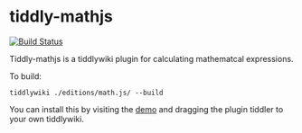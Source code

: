 # tiddly-mathjs 

[![Build Status](https://travis-ci.org/mklauber/tiddly-mathjs.svg?branch=master)](https://travis-ci.org/mklauber/tiddly-mathjs)

Tiddly-mathjs is a tiddlywiki plugin for calculating mathematcal expressions.  

To build: 

```
tiddlywiki ./editions/math.js/ --build
```

You can install this by visiting the [demo](https://cdn.rawgit.com/Guitlle/tiddly-mathjs/build-changes/tmp.html) and dragging the plugin tiddler to your own tiddlywiki.
